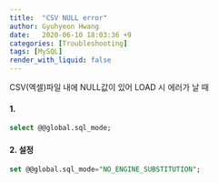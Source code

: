 ```yaml
---
title:  "CSV NULL error"
author: Gyuhyeon Hwang
date:   2020-06-10 18:03:36 +9
categories: [Troubleshooting]
tags: [MySQL]
render_with_liquid: false
---
```

CSV(엑셀)파일 내에 NULL값이 있어 LOAD 시 에러가 날 때

#### 1. 
```SQL
select @@global.sql_mode;
```

#### 2. 설정
```SQL
set @@global.sql_mode="NO_ENGINE_SUBSTITUTION";
```